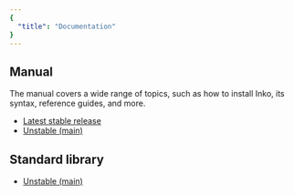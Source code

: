 ```yaml
---
{
  "title": "Documentation"
}
---
```


## Manual

The manual covers a wide range of topics, such as how to install Inko, its
syntax, reference guides, and more.

- [Latest stable release](https://docs.inko-lang.org/manual/latest/)
- [Unstable (main)](https://docs.inko-lang.org/manual/main/)

## Standard library

- [Unstable (main)](https://docs.inko-lang.org/std/main/)
